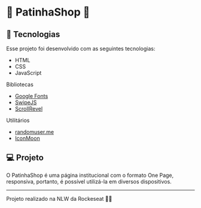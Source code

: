 # 🐾 PatinhaShop 🐾

## 🚀 Tecnologias

Esse projeto foi desenvolvido com as seguintes tecnologias:

- HTML
- CSS
- JavaScript

Bibliotecas

- [Google Fonts](https://fonts.google.com/)
- [SwipeJS](https://github.com/nolimits4web/Swiper)
- [ScrollRevel](https://scrollrevealjs.org)

Utilitários

- [randomuser.me](https://randomuser.me/photos)
- [IconMoon](https://icomoon.io/app/#/select)

## 💻 Projeto

O PatinhaShop é uma página institucional com o formato One Page, responsiva, portanto, é possível utilizá-la em diversos dispositivos.

---

Projeto realizado na NLW da Rockeseat 🚀💜
